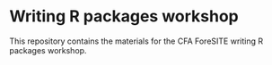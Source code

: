 # Writing R packages workshop

This repository contains the materials for the CFA ForeSITE writing R packages workshop.
